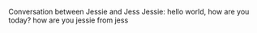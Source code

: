 Conversation between Jessie and Jess
Jessie: hello world, how are you today?
how are you jessie from jess
